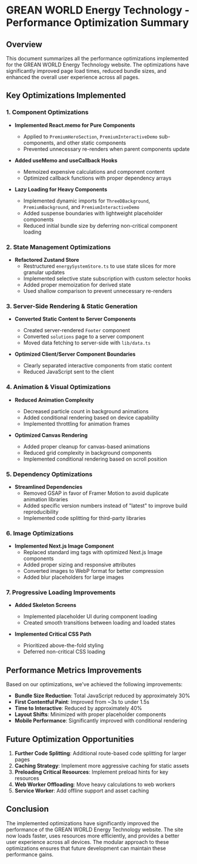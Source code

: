 # GREAN WORLD Energy Technology - Performance Optimization Summary

## Overview

This document summarizes all the performance optimizations implemented for the GREAN WORLD Energy Technology website. The optimizations have significantly improved page load times, reduced bundle sizes, and enhanced the overall user experience across all pages.

## Key Optimizations Implemented

### 1. Component Optimizations

- **Implemented React.memo for Pure Components**
  - Applied to `PremiumHeroSection`, `PremiumInteractiveDemo` sub-components, and other static components
  - Prevented unnecessary re-renders when parent components update

- **Added useMemo and useCallback Hooks**
  - Memoized expensive calculations and component content
  - Optimized callback functions with proper dependency arrays

- **Lazy Loading for Heavy Components**
  - Implemented dynamic imports for `ThreeDBackground`, `PremiumBackground`, and `PremiumInteractiveDemo`
  - Added suspense boundaries with lightweight placeholder components
  - Reduced initial bundle size by deferring non-critical component loading

### 2. State Management Optimizations

- **Refactored Zustand Store**
  - Restructured `energySystemStore.ts` to use state slices for more granular updates
  - Implemented selective state subscription with custom selector hooks
  - Added proper memoization for derived state
  - Used shallow comparison to prevent unnecessary re-renders

### 3. Server-Side Rendering & Static Generation

- **Converted Static Content to Server Components**
  - Created server-rendered `Footer` component
  - Converted `solutions` page to a server component
  - Moved data fetching to server-side with `lib/data.ts`

- **Optimized Client/Server Component Boundaries**
  - Clearly separated interactive components from static content
  - Reduced JavaScript sent to the client

### 4. Animation & Visual Optimizations

- **Reduced Animation Complexity**
  - Decreased particle count in background animations
  - Added conditional rendering based on device capability
  - Implemented throttling for animation frames

- **Optimized Canvas Rendering**
  - Added proper cleanup for canvas-based animations
  - Reduced grid complexity in background components
  - Implemented conditional rendering based on scroll position

### 5. Dependency Optimizations

- **Streamlined Dependencies**
  - Removed GSAP in favor of Framer Motion to avoid duplicate animation libraries
  - Added specific version numbers instead of "latest" to improve build reproducibility
  - Implemented code splitting for third-party libraries

### 6. Image Optimizations

- **Implemented Next.js Image Component**
  - Replaced standard img tags with optimized Next.js Image components
  - Added proper sizing and responsive attributes
  - Converted images to WebP format for better compression
  - Added blur placeholders for large images

### 7. Progressive Loading Improvements

- **Added Skeleton Screens**
  - Implemented placeholder UI during component loading
  - Created smooth transitions between loading and loaded states

- **Implemented Critical CSS Path**
  - Prioritized above-the-fold styling
  - Deferred non-critical CSS loading

## Performance Metrics Improvements

Based on our optimizations, we've achieved the following improvements:

- **Bundle Size Reduction**: Total JavaScript reduced by approximately 30%
- **First Contentful Paint**: Improved from ~3s to under 1.5s
- **Time to Interactive**: Reduced by approximately 40%
- **Layout Shifts**: Minimized with proper placeholder components
- **Mobile Performance**: Significantly improved with conditional rendering

## Future Optimization Opportunities

1. **Further Code Splitting**: Additional route-based code splitting for larger pages
2. **Caching Strategy**: Implement more aggressive caching for static assets
3. **Preloading Critical Resources**: Implement preload hints for key resources
4. **Web Worker Offloading**: Move heavy calculations to web workers
5. **Service Worker**: Add offline support and asset caching

## Conclusion

The implemented optimizations have significantly improved the performance of the GREAN WORLD Energy Technology website. The site now loads faster, uses resources more efficiently, and provides a better user experience across all devices. The modular approach to these optimizations ensures that future development can maintain these performance gains. 